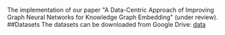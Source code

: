 The implementation of our paper "A Data-Centric Approach of Improving Graph Neural Networks for Knowledge Graph Embedding" (under review).
##Datasets
The datasets can be downloaded from Google Drive: [data](https://drive.google.com/drive/folders/1sFg9W2wCexWahjqtN6MVc4f4dMj5hyFp?usp=sharing)
